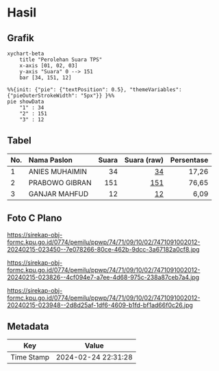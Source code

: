 # Hasil

## Grafik

```mermaid
xychart-beta
    title "Perolehan Suara TPS"
    x-axis [01, 02, 03]
    y-axis "Suara" 0 --> 151
    bar [34, 151, 12]
```

```mermaid
%%{init: {"pie": {"textPosition": 0.5}, "themeVariables": {"pieOuterStrokeWidth": "5px"}} }%%
pie showData
    "1" : 34
    "2" : 151
    "3" : 12
```

## Tabel

| No. | Nama Paslon    | Suara | Suara (raw) | Persentase |
|:--- |:-------------- | -----:| -----------:| ----------:|
| 1   | ANIES MUHAIMIN | 34    | [34][p-1]   | 17,26      |
| 2   | PRABOWO GIBRAN | 151   | [151][p-2]  | 76,65      |
| 3   | GANJAR MAHFUD  | 12    | [12][p-3]   | 6,09       |


[p-1]: https://github.com/gigit-pemilu/pemilu-2024-74-sulawesi-tenggara/blob/main/pilpres/hitung-suara/sub/74-sulawesi-tenggara/sub/71-kota-kendari/sub/09-puuwatu/sub/1002-watulondo/sub/012-tps/sub/paslon-1.txt
[p-2]: https://github.com/gigit-pemilu/pemilu-2024-74-sulawesi-tenggara/blob/main/pilpres/hitung-suara/sub/74-sulawesi-tenggara/sub/71-kota-kendari/sub/09-puuwatu/sub/1002-watulondo/sub/012-tps/sub/paslon-2.txt
[p-3]: https://github.com/gigit-pemilu/pemilu-2024-74-sulawesi-tenggara/blob/main/pilpres/hitung-suara/sub/74-sulawesi-tenggara/sub/71-kota-kendari/sub/09-puuwatu/sub/1002-watulondo/sub/012-tps/sub/paslon-3.txt

## Foto C Plano

https://sirekap-obj-formc.kpu.go.id/0774/pemilu/ppwp/74/71/09/10/02/7471091002012-20240215-023450--7e078266-80ce-462b-9dcc-3a67182a0cf8.jpg

https://sirekap-obj-formc.kpu.go.id/0774/pemilu/ppwp/74/71/09/10/02/7471091002012-20240215-023826--4cf094e7-a7ee-4d68-975c-238a87ceb7a4.jpg

https://sirekap-obj-formc.kpu.go.id/0774/pemilu/ppwp/74/71/09/10/02/7471091002012-20240215-023948--2d8d25af-1df6-4609-b1fd-bf1ad66f0c26.jpg


## Metadata

| Key        | Value               |
| ---------- | ------------------- |
| Time Stamp | 2024-02-24 22:31:28 |



